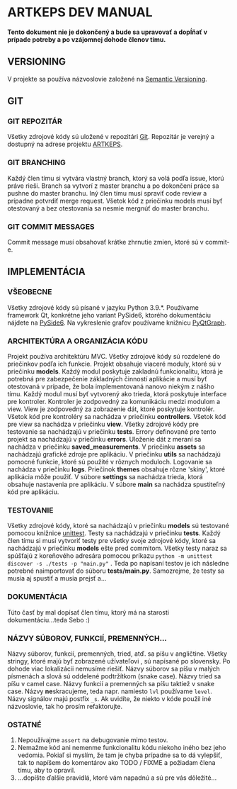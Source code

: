 # ARTKEPS DEV MANUAL

**Tento dokument nie je dokončený a bude sa upravovať a dopĺňať v prípade potreby a po vzájomnej dohode členov tímu.**

## VERSIONING

V projekte sa používa názvoslovie založené na [Semantic Versioning](http://semver.org/).

## GIT

### GIT REPOZITÁR

Všetky zdrojové kódy sú uložené v repozitári [Git](http://github.com/). Repozitár je verejný a dostupný na
adrese projektu [ARTKEPS](https://github.com/TIS2022-FMFI/spektra).

### GIT BRANCHING

Každý člen tímu si vytvára vlastný branch, ktorý sa volá podľa issue, ktorú práve rieši.
Branch sa vytvorí z master branchu a po dokončení práce sa pushne do master branchu. Iný
člen tímu musí spraviť code review a prípadne potvrdiť merge request. Všetok kód z priečinku models
musí byť otestovaný a bez otestovania sa nesmie mergnúť do master branchu.

### GIT COMMIT MESSAGES

Commit message musí obsahovať krátke zhrnutie zmien, ktoré sú v commit-e.

## IMPLEMENTÁCIA

### VŠEOBECNE

Všetky zdrojové kódy sú písané v jazyku Python 3.9.*. Používame framework Qt, konkrétne jeho variant PySide6, ktorého
dokumentáciu nájdete na [PySide6](https://doc.qt.io/qtforpython/).
Na vykreslenie grafov používame knižnicu [PyQtGraph](https://pyqtgraph.readthedocs.io/en/latest/).

### ARCHITEKTÚRA A ORGANIZÁCIA KÓDU

Projekt používa architektúru MVC. Všetky zdrojové kódy sú rozdelené do priečinkov podľa ich funkcie.
Projekt obsahuje viaceré moduly, ktoré sú v priečinku **models**. Každý modul poskytuje zakladnú funkcionalitu,
ktorá je potrebná pre zabezpečenie základných činností aplikácie a musí byť otestovaná v prípade, že bola implementovaná
nanovo niekým z nášho tímu. Každý modul musí byť vytvorený ako trieda, ktorá poskytuje interface pre kontroler.
Kontroler je zodpovedný za komunikáciu medzi modulom a view. View je zodpovedný za zobrazenie dát, ktoré poskytuje
kontrolér. Všetok kód pre kontroléry sa nachádza v priečinku **controllers**. Všetok kód pre view sa nachádza v
priečinku **view**.
Všetky zdrojové kódy pre testovanie sa nachádzajú v priečinku **tests**. Errory definované pre tento projekt sa
nachádzajú
v priečinku **errors**. Uloženie dát z meraní sa nachádza v priečinku **saved_measurements**. V priečinku **assets** sa
nachádzajú
grafické zdroje pre aplikáciu. V priečinku **utils** sa nachádzajú pomocné funkcie, ktoré sú použité v rôznych moduloch.
Logovanie sa nachádza v priečinku **logs**. Priečinok **themes** obsahuje rôzne 'skiny', ktoré aplikácia môže použiť. V
súbore **settings** sa nachádza trieda, ktorá obsahuje nastavenia pre aplikáciu.
V súbore **main** sa nachádza spustiteľný kód pre aplikáciu.

### TESTOVANIE

Všetky zdrojové kódy, ktoré sa nachádzajú v priečinku **models** sú testované pomocou
knižnice [unittest](https://docs.python.org/3/library/unittest.html).
Testy sa nachádzajú v priečinku **tests**.
Každý člen tímu si musí vytvoriť testy pre všetky svoje zdrojové kódy, ktoré sa nachádzajú v priečinku **models**
ešte pred commitom. Všetky testy naraz sa spúšťajú z koreňového adresára pomocou príkazu `python -m unittest discover -s ./tests -p "main.py"`
.
Teda po napísaní testov je ich následne potrebné naimportovať do súboru **tests/main.py**.
Samozrejme, že testy sa musia aj spustiť a musia prejsť a...

### DOKUMENTÁCIA

Túto časť by mal dopísať člen tímu, ktorý má na starosti dokumentáciu...teda Sebo :)

### NÁZVY SÚBOROV, FUNKCIÍ, PREMENNÝCH...

Názvy súborov, funkcií, premenných, tried, atď. sa píšu v angličtine. Všetky stringy, ktoré majú byť zobrazené užívateľovi , sú napísané po slovensky. Po dohode viac lokalizácii nemusíme riešiť. Názvy súborov sa píšu v malých písmenách a
slová sú oddelené podtržítkom (snake case). Názvy tried sa píšu v camel case. Názvy funkcií a premenných sa píšu taktiež
v snake case. Názvy **ne**skracujeme, teda napr. namiesto `lvl` používame `level`. Názvy signálov majú postfix `_s`. Ak
uvidíte, že niekto v kóde použil iné názvoslovie, tak ho prosím refaktorujte.

### OSTATNÉ

1. Nepoužívajme `assert` na debugovanie mimo testov.
2. Nemažme kód ani nemenme funkcionalitu kódu niekoho iného bez jeho vedomia. Pokiaľ si myslím, že tam je chyba
   prípadne sa to dá vylepšiť, tak to napíšem do komentárov ako TODO / FIXME a požiadam člena tímu, aby to opravil.
3. ...dopíšte ďalšie pravidlá, ktoré vám napadnú a sú pre vás dôležité...
